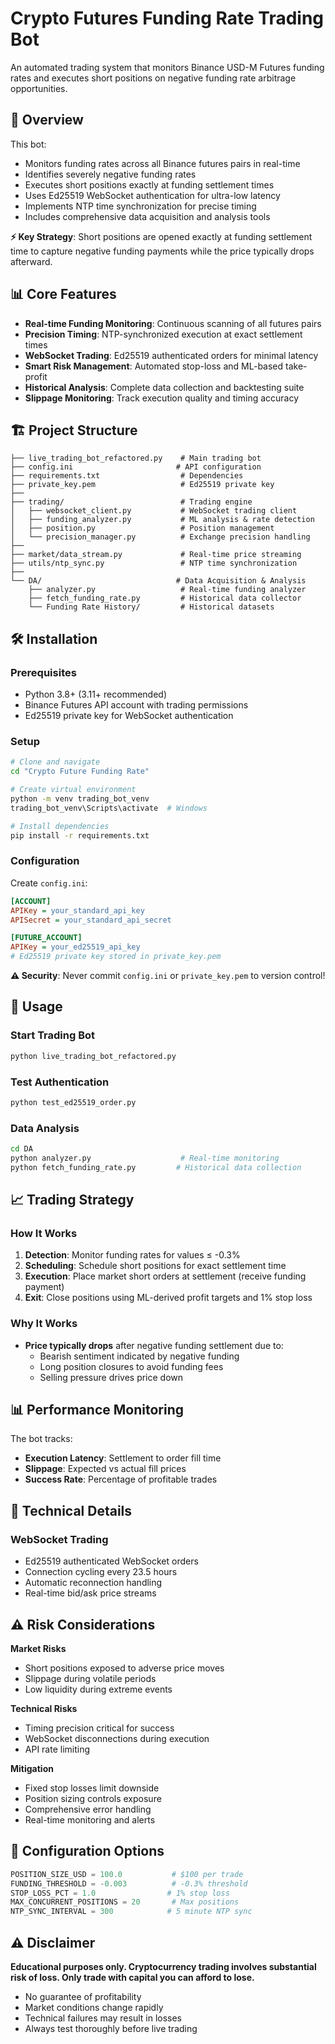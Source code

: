 # Crypto Futures Funding Rate Trading Bot

An automated trading system that monitors Binance USD-M Futures funding rates and executes short positions on negative funding rate arbitrage opportunities.

## 🚀 Overview

This bot:
- Monitors funding rates across all Binance futures pairs in real-time
- Identifies severely negative funding rates
- Executes short positions exactly at funding settlement times
- Uses Ed25519 WebSocket authentication for ultra-low latency
- Implements NTP time synchronization for precise timing
- Includes comprehensive data acquisition and analysis tools

**⚡ Key Strategy**: Short positions are opened exactly at funding settlement time to capture negative funding payments while the price typically drops afterward.

## 📊 Core Features

- **Real-time Funding Monitoring**: Continuous scanning of all futures pairs
- **Precision Timing**: NTP-synchronized execution at exact settlement times
- **WebSocket Trading**: Ed25519 authenticated orders for minimal latency
- **Smart Risk Management**: Automated stop-loss and ML-based take-profit
- **Historical Analysis**: Complete data collection and backtesting suite
- **Slippage Monitoring**: Track execution quality and timing accuracy

## 🏗️ Project Structure

```
├── live_trading_bot_refactored.py    # Main trading bot
├── config.ini                       # API configuration
├── requirements.txt                  # Dependencies
├── private_key.pem                   # Ed25519 private key
├──
├── trading/                          # Trading engine
│   ├── websocket_client.py           # WebSocket trading client
│   ├── funding_analyzer.py           # ML analysis & rate detection
│   ├── position.py                   # Position management
│   └── precision_manager.py          # Exchange precision handling
├──
├── market/data_stream.py             # Real-time price streaming
├── utils/ntp_sync.py                 # NTP time synchronization
├──
└── DA/                              # Data Acquisition & Analysis
    ├── analyzer.py                   # Real-time funding analyzer
    ├── fetch_funding_rate.py         # Historical data collector
    └── Funding Rate History/         # Historical datasets
```

## 🛠️ Installation

### Prerequisites
- Python 3.8+ (3.11+ recommended)
- Binance Futures API account with trading permissions
- Ed25519 private key for WebSocket authentication

### Setup
```bash
# Clone and navigate
cd "Crypto Future Funding Rate"

# Create virtual environment
python -m venv trading_bot_venv
trading_bot_venv\Scripts\activate  # Windows

# Install dependencies
pip install -r requirements.txt
```

### Configuration
Create `config.ini`:
```ini
[ACCOUNT]
APIKey = your_standard_api_key
APISecret = your_standard_api_secret

[FUTURE_ACCOUNT]  
APIKey = your_ed25519_api_key
# Ed25519 private key stored in private_key.pem
```

**⚠️ Security**: Never commit `config.ini` or `private_key.pem` to version control!

## 🚀 Usage

### Start Trading Bot
```bash
python live_trading_bot_refactored.py
```

### Test Authentication
```bash
python test_ed25519_order.py
```

### Data Analysis
```bash
cd DA
python analyzer.py                    # Real-time monitoring
python fetch_funding_rate.py         # Historical data collection
```

## 📈 Trading Strategy

### How It Works
1. **Detection**: Monitor funding rates for values ≤ -0.3%
2. **Scheduling**: Schedule short positions for exact settlement time
3. **Execution**: Place market short orders at settlement (receive funding payment)
4. **Exit**: Close positions using ML-derived profit targets and 1% stop loss

### Why It Works
- **Price typically drops** after negative funding settlement due to:
  - Bearish sentiment indicated by negative funding
  - Long position closures to avoid funding fees
  - Selling pressure drives price down


## 📊 Performance Monitoring

The bot tracks:
- **Execution Latency**: Settlement to order fill time
- **Slippage**: Expected vs actual fill prices  
- **Success Rate**: Percentage of profitable trades

## 🔧 Technical Details

### WebSocket Trading
- Ed25519 authenticated WebSocket orders
- Connection cycling every 23.5 hours
- Automatic reconnection handling
- Real-time bid/ask price streams

## ⚠️ Risk Considerations

**Market Risks**
- Short positions exposed to adverse price moves
- Slippage during volatile periods
- Low liquidity during extreme events

**Technical Risks**
- Timing precision critical for success
- WebSocket disconnections during execution
- API rate limiting

**Mitigation**
- Fixed stop losses limit downside
- Position sizing controls exposure
- Comprehensive error handling
- Real-time monitoring and alerts

## 📝 Configuration Options

```python
POSITION_SIZE_USD = 100.0           # $100 per trade
FUNDING_THRESHOLD = -0.003          # -0.3% threshold
STOP_LOSS_PCT = 1.0                # 1% stop loss
MAX_CONCURRENT_POSITIONS = 20       # Max positions
NTP_SYNC_INTERVAL = 300            # 5 minute NTP sync
```

## ⚠️ Disclaimer

**Educational purposes only. Cryptocurrency trading involves substantial risk of loss. Only trade with capital you can afford to lose.**

- No guarantee of profitability
- Market conditions change rapidly
- Technical failures may result in losses
- Always test thoroughly before live trading
